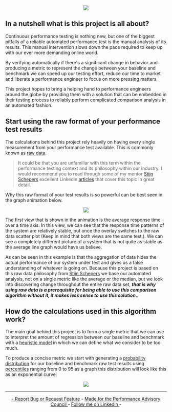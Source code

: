 <!-- LOGO -->
<p align="center">
  <img src="https://github.com/JoeyHendricks/QuickPotato/blob/master/images/banner-wide-with-text.jpg"/>
</p>

<!-- INTRO -->
## In a nutshell what is this project is all about?

Continuous performance testing is nothing new, but one of the biggest pitfalls of a reliable automated performance test 
is the manual analysis of its results. This manual intervention slows down the pace required to keep up with our ever 
more demanding online world. 

By verifying automatically if there's a significant change in behavior and producing a metric to represent the change 
between your baseline and benchmark we can speed up our testing effort, reduce our time to market and liberate a 
performance engineer to focus on more pressing matters.

This project hopes to bring a helping hand to performance engineers around the globe by providing them with a 
solution that can be embedded in their testing process to reliably perform complicated 
comparison analysis in an automated fashion. 

## Start using the raw format of your performance test results

The calculations behind this project rely heavily on having every single measurement from your performance 
test available. This is commonly known as [raw data](https://en.wikipedia.org/wiki/Raw_data). 

> It could be that you are unfamiliar with this term within the performance testing context and its philosophy within our industry. 
> I would recommend you to read through some of my mentor [Stijn Schepers](https://www.linkedin.com/in/stijnschepers/) excellent Linkedin 
> [articles](https://www.linkedin.com/pulse/performance-testing-act-like-detective-use-raw-data-stijn-schepers/) that cover this topic in great detail.

Why this raw format of your test results is so powerful can be best seen in the graph animation below. 

<!-- Raw Data Vs Averages animation -->
<p align="center">
  <img src="https://github.com/JoeyHendricks/automated-performance-test-result-analysis/blob/master/images/averages-vs-raw-data.gif?raw=true"/>
</p>

The first view that is shown in the animation is the average response time over a time axis. 
In this view, we can see that the response time patterns of the system are relatively stable, 
but once the overlay switches to the raw data scatter plot (Keep in mind that both views are the same test.).
We can see a completely different picture of a system that is not quite as stable as the average 
line graph would have us believe. 

As can be seen in this example is that the aggregation of data hides the actual performance of 
our system under test and gives us a false understanding of whatever is going on.
Because this project is based on this raw data philosophy from [Stijn Schepers](https://www.linkedin.com/in/stijnschepers/) we base our automated analysis, 
not on a single metric like the average or the median, but we look into discovering change throughout the 
entire raw data set, ***that is why using raw data is a prerequisite for being able to use this comparison algorithm 
without it, it makes less sense to use this solution.***.

## How do the calculations used in this algorithm work?

The main goal behind this project is to form a single metric that we can use to interpret the amount of regression 
between our baseline and benchmark with a [heuristic model](https://en.wikipedia.org/wiki/Heuristic) in which we can define what we consider to be too much.

To produce a concise metric we start with generating a [probability distribution](https://en.wikipedia.org/wiki/Probability_distribution) for our baseline and benchmark 
raw test results using [percentiles](https://en.wikipedia.org/wiki/Percentile) ranging from 0 to 95 as a graph 
this distribution will look like this as an exponential curve: 

<!-- Exponential Curve -->
<p align="center">
  <img src="https://github.com/JoeyHendricks/automated-performance-test-result-analysis/blob/master/images/expontial-percentile-curve.png?raw=true"/>
</p>

___
<!-- FOOTER -->
<p align="center">
    <a href="https://github.com/JoeyHendricks/automated-performance-test-result-analysis/issues">- Report Bug or Request Feature</a> -
    <a href="https://events.tricentis.com/pac/home">Made for the Performance Advisory Council </a> -
    <a href="https://www.linkedin.com/in/joey-hendricks/">Follow me on Linkedin </a> -
</p>

